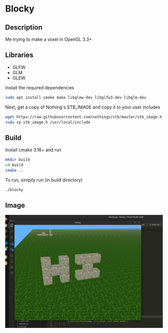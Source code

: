 # Blocky



## Description
Me trying to make a voxel in OpenGL 3.3+

## Libraries
- GLFW
- GLM
- GLEW

Install the required dependencies
```bash
sudo apt install cmake make libglew-dev libglfw3-dev libglm-dev
```

Next, get a copy of Nothing's STB_IMAGE and copy it to your user includes
```bash
wget https://raw.githubusercontent.com/nothings/stb/master/stb_image.h
sudo cp stb_image.h /usr/local/include
```

## Build
Install cmake 3.16+ and run
```bash
mkdir build
cd build
cmake ..
```

To run, simpily run (in build directory)
```bash
./blocky
```

## Image
![Demo image of blocky](https://github.com/JudgeGlass/Blocky_DEV/blob/main/resources/demo.png?raw=true)
